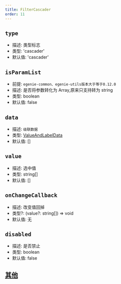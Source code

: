 ```yaml
---
title: FilterCascader
order: 11
---
```


## `type`

- 描述: 类型标志
- 类型: 'cascader'
- 默认值: 'cascader'

## `isParamList`

- 前提: `egenie-common、egenie-utils版本大于等于0.12.0`
- 描述: 是否将参数转化为 Array,原来只支持转为 string
- 类型: boolean
- 默认值: false

## `data`

- 描述: `级联数据`
- 类型: [ValueAndLabelData](./filter-base#valueandlabeldata)
- 默认值: []

## `value`

- 描述: 选中值
- 类型: string[]
- 默认值: []

## `onChangeCallback`

- 描述: 改变值回掉
- 类型?: (value?: string[]) => void
- 默认值: 无

## `disabled`

- 描述: 是否禁止
- 类型: boolean
- 默认值: false

## [其他](./filter-base#filterbase)
